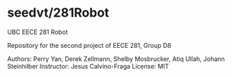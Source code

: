 seedvt/281Robot
========

UBC EECE 281 Robot 

Repository for the second project of EECE 281, Group D8

Authors: Perry Yan, Derek Zellmann, Shelby Mosbrucker, Atiq Ullah, Johann Steinhilber
Instructor: Jesus Calvino-Fraga
License: MIT